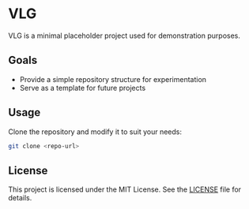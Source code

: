 # VLG

VLG is a minimal placeholder project used for demonstration purposes.

## Goals
- Provide a simple repository structure for experimentation
- Serve as a template for future projects

## Usage
Clone the repository and modify it to suit your needs:

```bash
git clone <repo-url>
```

## License
This project is licensed under the MIT License. See the [LICENSE](LICENSE) file for details.

